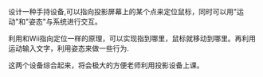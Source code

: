 设计一种手持设备,可以指向投影屏幕上的某个点来定位鼠标，同时可以用"运动"和"姿态"与系统进行交互。

利用和Wii指向定位一样的原理，可以实现指到哪里，鼠标就移动到哪里。再利用运动输入文字，利用姿态来做一些行为.

这两个设备综合起来，将会极大的方便老师利用投影设备上课。